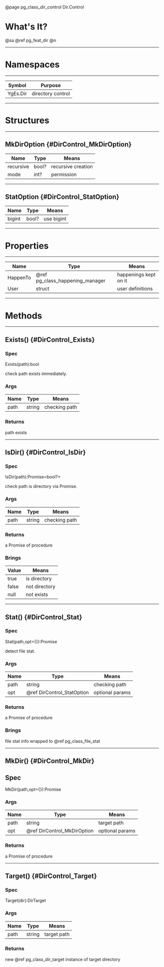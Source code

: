 ﻿@page pg_class_dir_control Dir.Control

# What's It?

@sa @ref pg_feat_dir @n

-----
# Namespaces

-----
| Symbol | Purpose |
|--------|---------|
| YgEs.Dir | directory control |

-----
# Structures

-----
## MkDirOption {#DirControl_MkDirOption}

| Name | Type | Means |
|------|------|-------|
| recursive | bool? | recursive creation |
| mode | int? | permission |

-----
## StatOption {#DirControl_StatOption}

| Name | Type | Means |
|------|------|-------|
| bigint | bool? | use bigint |

-----
# Properties

-----
| Name | Type | Means |
|------|------|-------|
| HappenTo | @ref pg_class_happening_manager | happenings kept on it |
| User | struct | user definitions |

-----
# Methods

-----
## Exists() {#DirControl_Exists}

### Spec

Exists(path):bool

check path exists immediately.  

### Args

| Name | Type | Means |
|------|------|-------|
| path | string | checking path |

### Returns

path exists

-----
## IsDir() {#DirControl_IsDir}

### Spec

IsDir(path):Promise<bool?>

check path is directory via Promise.  

### Args

| Name | Type | Means |
|------|------|-------|
| path | string | checking path |

### Returns

a Promise of procedure  

### Brings

| Value | Means |
|-------|-------|
| true | is directory |
| false | not directory |
| null | not exists |

-----
## Stat() {#DirControl_Stat}

### Spec

Stat(path,opt={}):Promise<FileStat>

detect file stat.  

### Args

| Name | Type | Means |
|------|------|-------|
| path | string | checking path |
| opt | @ref DirControl_StatOption | optional params |

### Returns

a Promise of procedure  

### Brings

file stat info wrapped to @ref pg_class_file_stat

-----
## MkDir() {#DirControl_MkDir}

## Spec

MkDir(path,opt={}):Promise

### Args

| Name | Type | Means |
|------|------|-------|
| path | string | target path |
| opt | @ref DirControl_MkDirOption | optional params |

### Returns

a Promise of procedure  

-----
## Target() {#DirControl_Target}

### Spec

Target(dir):DirTarget

### Args

| Name | Type | Means |
|------|------|-------|
| path | string | target path |

### Returns

new @ref pg_class_dir_target instance of target directory  

